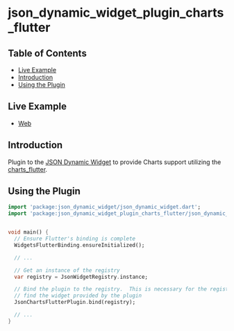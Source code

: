 # json_dynamic_widget_plugin_charts_flutter

## Table of Contents

* [Live Example](#live-example)
* [Introduction](#introduction)
* [Using the Plugin](#using-the-plugin)


## Live Example

* [Web](https://peiffer-innovations.github.io/json_dynamic_widget_plugin_charts_flutter/web/index.html#/)


## Introduction

Plugin to the [JSON Dynamic Widget](https://peiffer-innovations.github.io/json_dynamic_widget) to provide Charts support utilizing the [charts_flutter](https://pub.dev/packages/charts_flutter).


## Using the Plugin

```dart
import 'package:json_dynamic_widget/json_dynamic_widget.dart';
import 'package:json_dynamic_widget_plugin_charts_flutter/json_dynamic_widget_plugin_charts_flutter.dart';


void main() {
  // Ensure Flutter's binding is complete
  WidgetsFlutterBinding.ensureInitialized();

  // ...

  // Get an instance of the registry
  var registry = JsonWidgetRegistry.instance;

  // Bind the plugin to the registry.  This is necessary for the registry to
  // find the widget provided by the plugin
  JsonChartsFlutterPlugin.bind(registry);

  // ...
}

```